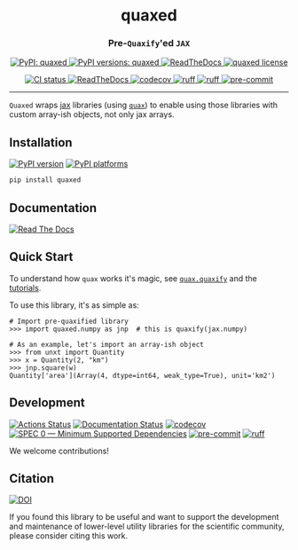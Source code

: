 <h1 align='center'> quaxed </h1>
<h3 align="center">Pre-<code>Quaxify</code>'ed <code>JAX</code></h3>

<p align="center">
    <a href="https://pypi.org/project/quaxed/"> <img alt="PyPI: quaxed" src="https://img.shields.io/pypi/v/quaxed?style=flat" /> </a>
    <a href="https://pypi.org/project/quaxed/"> <img alt="PyPI versions: quaxed" src="https://img.shields.io/pypi/pyversions/quaxed" /> </a>
    <a href="https://quaxed.readthedocs.io/en/"> <img alt="ReadTheDocs" src="https://img.shields.io/badge/read_docs-here-orange" /> </a>
    <a href="https://pypi.org/project/quaxed/"> <img alt="quaxed license" src="https://img.shields.io/github/license/GalacticDynamics/quaxed" /> </a>
</p>
<p align="center">
    <a href="https://github.com/GalacticDynamics/quaxed/actions/workflows/ci.yml"> <img alt="CI status" src="https://github.com/GalacticDynamics/quaxed/actions/workflows/ci.yml/badge.svg?branch=main" /> </a>
    <a href="https://quaxed.readthedocs.io/en/"> <img alt="ReadTheDocs" src="https://readthedocs.org/projects/quaxed/badge/?version=latest" /> </a>
    <a href="https://codecov.io/gh/GalacticDynamics/quaxed"> <img alt="codecov" src="https://codecov.io/gh/GalacticDynamics/quaxed/graph/badge.svg" /> </a>
    <a href="https://scientific-python.org/specs/spec-0000/"> <img alt="ruff" src="https://img.shields.io/badge/SPEC-0-green?labelColor=%23004811&color=%235CA038" /> </a>
    <a href="https://docs.astral.sh/ruff/"> <img alt="ruff" src="https://img.shields.io/endpoint?url=https://raw.githubusercontent.com/charliermarsh/ruff/main/assets/badge/v2.json" /> </a>
    <a href="https://pre-commit.com"> <img alt="pre-commit" src="https://img.shields.io/badge/pre--commit-enabled-brightgreen?logo=pre-commit" /> </a>
</p>

---

`Quaxed` wraps [jax](https://jax.readthedocs.io/en/latest/) libraries (using
[`quax`](https://docs.kidger.site/quax/)) to enable using those libraries with
custom array-ish objects, not only jax arrays.

## Installation

[![PyPI version][pypi-version]][pypi-link]
[![PyPI platforms][pypi-platforms]][pypi-link]

<!-- [![Conda-Forge][conda-badge]][conda-link] -->

```bash
pip install quaxed
```

## Documentation

[![Read The Docs](https://img.shields.io/badge/read_docs-here-orange)](https://unxt.readthedocs.io/en/)

## Quick Start

To understand how `quax` works it's magic, see
[`quax.quaxify`](https://docs.kidger.site/quax/api/quax/#quax.quaxify) and the
[tutorials](https://docs.kidger.site/quax/examples/custom_rules/).

To use this library, it's as simple as:

```pycon
# Import pre-quaxified library
>>> import quaxed.numpy as jnp  # this is quaxify(jax.numpy)

# As an example, let's import an array-ish object
>>> from unxt import Quantity
>>> x = Quantity(2, "km")
>>> jnp.square(w)
Quantity['area'](Array(4, dtype=int64, weak_type=True), unit='km2')
```

## Development

[![Actions Status][actions-badge]][actions-link]
[![Documentation Status][rtd-badge]][rtd-link]
[![codecov][codecov-badge]][codecov-link]
[![SPEC 0 — Minimum Supported Dependencies][spec0-badge]][spec0-link]
[![pre-commit][pre-commit-badge]][pre-commit-link]
[![ruff][ruff-badge]][ruff-link]

We welcome contributions!

## Citation

[![DOI][zenodo-badge]][zenodo-link]

If you found this library to be useful and want to support the development and
maintenance of lower-level utility libraries for the scientific community,
please consider citing this work.

<!-- prettier-ignore-start -->
[actions-badge]:            https://github.com/GalacticDynamics/quaxed/workflows/CI/badge.svg
[actions-link]:             https://github.com/GalacticDynamics/quaxed/actions
[codecov-badge]:            https://codecov.io/gh/GalacticDynamics/quaxed/graph/badge.svg?token=9G19ONVD3U
[codecov-link]:             https://codecov.io/gh/GalacticDynamics/quaxed
[pre-commit-badge]:         https://img.shields.io/badge/pre--commit-enabled-brightgreen?logo=pre-commit
[pre-commit-link]:          https://pre-commit.com
[pypi-link]:                https://pypi.org/project/quaxed/
[pypi-platforms]:           https://img.shields.io/pypi/pyversions/quaxed
[pypi-version]:             https://img.shields.io/pypi/v/quaxed
[rtd-badge]:                https://readthedocs.org/projects/quaxed/badge/?version=latest
[rtd-link]:                 https://quaxed.readthedocs.io/en/latest/?badge=latest
[ruff-badge]:               https://img.shields.io/endpoint?url=https://raw.githubusercontent.com/charliermarsh/ruff/main/assets/badge/v2.json
[ruff-link]:                https://docs.astral.sh/ruff/
[spec0-badge]:              https://img.shields.io/badge/SPEC-0-green?labelColor=%23004811&color=%235CA038
[spec0-link]:               https://scientific-python.org/specs/spec-0000/
[zenodo-badge]:             https://zenodo.org/badge/732262318.svg
[zenodo-link]:              https://zenodo.org/doi/10.5281/zenodo.10850521

<!-- prettier-ignore-end -->
